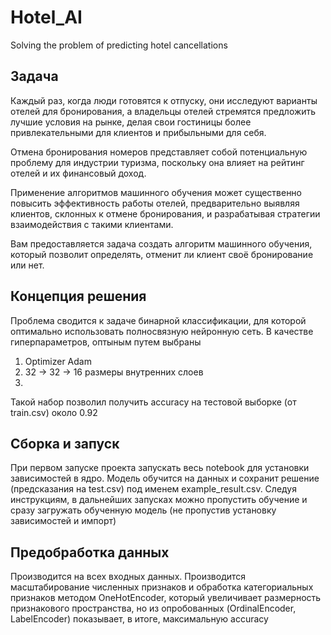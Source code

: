 # Hotel_AI
Solving the problem of predicting hotel cancellations

## Задача

Каждый раз, когда люди готовятся к отпуску, они исследуют варианты отелей для бронирования, а владельцы отелей стремятся предложить лучшие условия на рынке, делая свои гостиницы более привлекательными для клиентов и прибыльными для себя.

Отмена бронирования номеров представляет собой потенциальную проблему для индустрии туризма, поскольку она влияет на рейтинг отелей и их финансовый доход.

Применение алгоритмов машинного обучения может существенно повысить эффективность работы отелей, предварительно выявляя клиентов, склонных к отмене бронирования, и разрабатывая стратегии взаимодействия с такими клиентами.

Вам предоставляется задача создать алгоритм машинного обучения, который позволит определять, отменит ли клиент своё бронирование или нет.

## Концепция решения

Проблема сводится к задаче бинарной классификации, для которой оптимально использовать полносвязную нейронную сеть.
В качестве гиперпараметров, оптыным путем выбраны 
1. Optimizer Adam
2. 32 -> 32 -> 16 размеры внутренних слоев
3. 
Такой набор позволил получить accuracy на тестовой выборке (от train.csv) около 0.92

## Сборка и запуск

При первом запуске проекта запускать весь notebook для установки зависимостей в ядро. Модель обучится на данных и сохранит решение (предсказания на test.csv) под именем example_result.csv.
Следуя инструкциям, в дальнейших запусках можно пропустить обучение и сразу загружать обученную модель (не пропустив установку зависимостей и импорт)

## Предобработка данных

Производится на всех входных данных.
Производится масштабирование численных признаков и обработка категориальных признаков методом OneHotEncoder, который увеличивает размерность признакового пространства, но из опробованных (OrdinalEncoder, LabelEncoder) показывает, в итоге, максимальную accuracy

